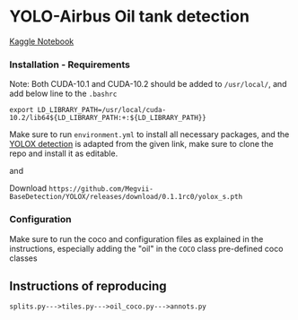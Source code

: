 # YOLO-Airbus Oil tank detection

[Kaggle Notebook](https://www.kaggle.com/code/jeffaudi/oil-storage-detection-on-airbus-imagery-with-yolox/notebook)

### Installation - Requirements

Note: Both CUDA-10.1 and CUDA-10.2 should be added to `/usr/local/`, and add below line to the `.bashrc`
```
export LD_LIBRARY_PATH=/usr/local/cuda-10.2/lib64${LD_LIBRARY_PATH:+:${LD_LIBRARY_PATH}}
```

Make sure to run `environment.yml` to install all necessary packages, and the [YOLOX detection](https://github.com/Megvii-BaseDetection/YOLOX) is adapted  from the given link, make sure to clone the repo and install it as editable. 

and

Download `https://github.com/Megvii-BaseDetection/YOLOX/releases/download/0.1.1rc0/yolox_s.pth`

### Configuration

Make sure to run the coco and configuration files as explained in the instructions, especially adding the "oil" in the `COCO` class pre-defined coco classes

## Instructions of reproducing

```splits.py--->tiles.py--->oil_coco.py--->annots.py```